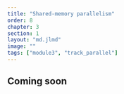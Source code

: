 ```yaml
---
title: "Shared-memory parallelism"
order: 8
chapter: 3
section: 1
layout: "md.jlmd"
image: ""
tags: ["module3", "track_parallel"]
---
```


## Coming soon